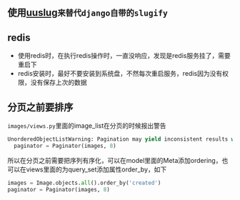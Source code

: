 ## 使用[uuslug](https://github.com/un33k/django-uuslug)`来替代django自带的slugify`
## redis
- 使用redis时，在执行redis操作时，一直没响应，发现是redis服务挂了，需要重启下
- redis安装时，最好不要安装到系统盘，不然每次重启服务，redis因为没有权限，没有保存上次的数据
## 分页之前要排序
`images/views.py`里面的image_list在分页的时候报出警告
```python
UnorderedObjectListWarning: Pagination may yield inconsistent results with an unordered object_list: <class 'images.models.Image'> QuerySet.
  paginator = Paginator(images, 8)
```
所以在分页之前需要把序列有序化，可以在model里面的Meta添加ordering，也可以在views里面的为query_set添加属性order_by，如下
```python
images = Image.objects.all().order_by('created')
paginator = Paginator(images, 8)
```
